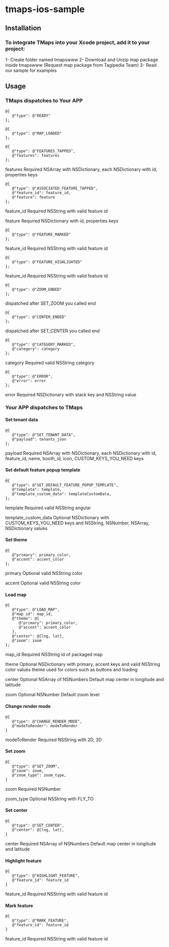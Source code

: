 # tmaps-ios-sample

## Installation
### To integrate TMaps into your Xcode project, add it to your project:
1- Create folder named tmapswww
2- Download and Unzip map package inside tmapswww (Request map package from Tagipedia Team)
3- Read our sample for examples

## Usage
### TMaps dispatches to Your APP

```objc
@{
   @"type": @"READY"
};
```

```objc
@{
   @"type": @"MAP_LOADED"
};
```

```objc
@{
   @"type": @"FEATURES_TAPPED",
   @"features": features
};
```

features
Required NSArray with NSDictionary, each NSDictionary with id, properties keys

```objc
@{
   @"type": @"ASSOCIATED_FEATURE_TAPPED",
   @"feature_id": feature_id,
   @"feature": feature
};
```

feature_id
Required NSString with valid feature id

feature
Required NSDictionary with id, properties keys

```objc
@{
   @"type": @"FEATURE_MARKED"
};
```

feature_id
Required NSString with valid feature id

```objc
@{
   @"type": @"FEATURE_HIGHLIGHTED"
};
```

feature_id
Required NSString with valid feature id

```objc
@{
   @"type": @"ZOOM_ENDED"
};
```

dispatched after SET_ZOOM you called end

```objc
@{
   @"type": @"CENTER_ENDED"
};
```

dispatched after SET_CENTER you called end

```objc
@{
   @"type": @"CATEGORY_MARKED",
   @"category": category
};
```

category
Required valid NSString category


```objc
@{
   @"type": @"ERROR",
   @"error": error
};
```

error
Required NSDictionary with stack key and NSString value

### Your APP dispatches to TMaps

#### Set tenant data 

```objc
@{
   @"type": @"SET_TENANT_DATA",
   @"payload": tenants_json
};
```

payload
Required NSArray with NSDictionary, each NSDictionary with id, feature_id, name, booth_id, icon, CUSTOM_KEYS_YOU_NEED keys

#### Set default feature popup template

```objc
@{
   @"type": @"SET_DEFAULT_FEATURE_POPUP_TEMPLATE",
   @"template": template,
   @"template_custom_data": templateCustomData,
};
```

template
Required valid NSString angular

template_custom_data
Optional NSDictionary with CUSTOM_KEYS_YOU_NEED keys and NSString, NSNumber, NSArray, NSDictionary values

#### Set theme

```objc
@{
   @"primary": primary_color,
   @"accent": accent_color
};
```

primary
Optional valid NSString color

accent
Optional valid NSString color


#### Load map

```objc
@{
   @"type": @"LOAD_MAP",
   @"map_id": map_id,
   @"theme": @{
      @"primary": primary_color,
      @"accent": accent_color
   },
   @"center": @[lng, lat],
   @"zoom": zoom
};
```

map_id
Required NSString
id of packaged map 

theme
Optional NSDictionary with primary, accent keys and valid NSString color values
theme used for colors such as buttons and loading

center
Optional NSArray of NSNumbers
Default map center in longitude and latitude

zoom
Optional NSNumber
Default zoom level

#### Change render mode

```objc
@{
   @"type": @"CHANGE_RENDER_MODE",
   @"modeToRender": modeToRender
}
```

modeToRender
Required NSString with 2D, 3D


#### Set zoom

```objc
@{
   @"type": @"SET_ZOOM",
   @"zoom": zoom,
   @"zoom_type": zoom_type,
}
```

zoom
Required NSNumber

zoom_type
Optional NSString with FLY_TO

#### Set center

```objc
@{
   @"type": @"SET_CENTER",
   @"center": @[lng, lat],
}
```

center
Required NSArray of NSNumbers
Default map center in longitude and latitude


#### Highlight feature

```objc
@{
   @"type": @"HIGHLIGHT_FEATURE",
   @"feature_id": feature_id
}
```

feature_id
Required NSString with valid feature id

#### Mark feature

```objc
@{
   @"type": @"MARK_FEATURE",
   @"feature_id": feature_id
}
```

feature_id
Required NSString with valid feature id















